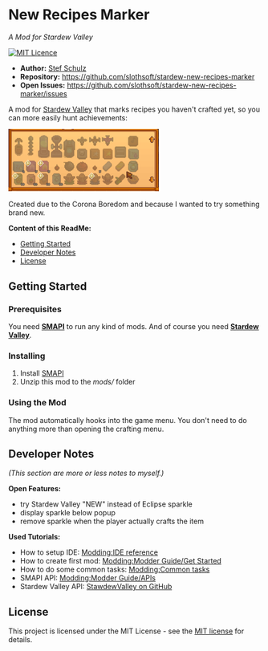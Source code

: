 ﻿# New Recipes Marker
_A Mod for Stardew Valley_

[![MIT Licence](https://img.shields.io/github/license/jenkinsci/java-client-api.svg?label=License)](LICENSE)

- **Author:** [Stef Schulz](mailto:s.schulz@slothsoft.de)
- **Repository:** <https://github.com/slothsoft/stardew-new-recipes-marker>
- **Open Issues:** <https://github.com/slothsoft/stardew-new-recipes-marker/issues>

A mod for [Stardew Valley](https://www.stardewvalley.net/) that marks recipes you haven't crafted yet, so you can more easily hunt achievements: 

<img alt="Screenshot" src="readme/screenshot.png" width="300"/>

Created due to the Corona Boredom and because I wanted to try something brand new.


**Content of this ReadMe:**

- [Getting Started](#getting-started)
- [Developer Notes](#developer-notes)
- [License](#license)



## Getting Started

### Prerequisites

You need **[SMAPI](https://smapi.io/)** to run any kind of mods. And of course you need **[Stardew Valley](https://www.stardewvalley.net/)**.


### Installing

1. Install [SMAPI](https://smapi.io/)
1. Unzip this mod to the _mods/_ folder


### Using the Mod

The mod automatically hooks into the game menu. You don't need to do anything more than opening the crafting menu. 



## Developer Notes

_(This section are more or less notes to myself.)_

**Open Features:**

- try Stardew Valley "NEW" instead of Eclipse sparkle
- display sparkle below popup
- remove sparkle when the player actually crafts the item

**Used Tutorials:**

- How to setup IDE: [Modding:IDE reference](https://stardewvalleywiki.com/Modding:IDE_reference)
- How to create first mod: [Modding:Modder Guide/Get Started](https://stardewvalleywiki.com/Modding:Modder_Guide/Get_Started)
- How to do some common tasks: [Modding:Common tasks](https://stardewvalleywiki.com/Modding:Common_tasks)
- SMAPI API: [Modding:Modder Guide/APIs](https://stardewvalleywiki.com/Modding:Modder_Guide/APIs)
- Stardew Valley API: [StawdewValley on GitHub](https://github.com/AdamMcIntosh/StawdewValley)


## License

This project is licensed under the MIT License - see the [MIT license](LICENSE) for details.